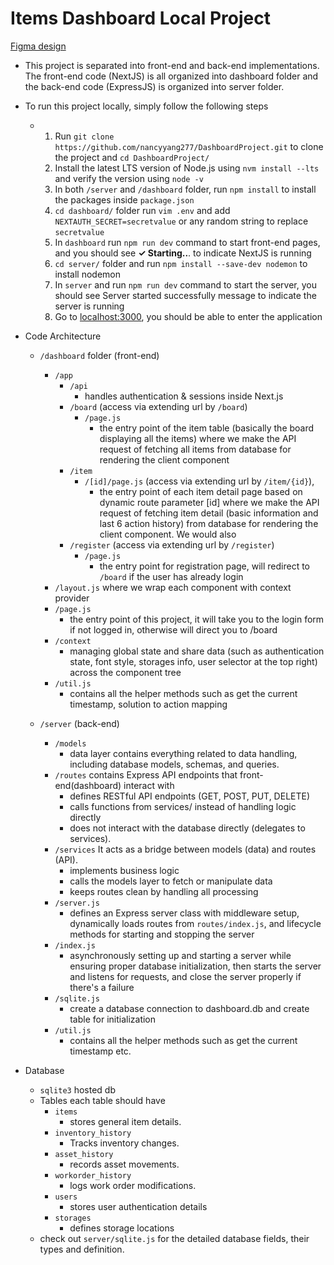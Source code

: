 # Items Dashboard Local Project
[Figma design](https://www.figma.com/design/TJC8pHuIZ3eLwg9cLv4iE7/Dashboard-Management?node-id=10-1239&t=QVYwkoAoxtFz5uQP-0)
- This project is separated into front-end and back-end implementations. The front-end code (NextJS) is all organized into dashboard folder and the back-end code (ExpressJS) is organized into server folder. 
- To run this project locally, simply follow the following steps
    - 1. Run `git clone https://github.com/nancyyang277/DashboardProject.git` to clone the project and `cd DashboardProject/`
      2. Install the latest LTS version of Node.js using `nvm install --lts` and verify the version using `node -v`
      3. In both `/server` and `/dashboard` folder, run `npm install` to install the packages inside `package.json`
      4. `cd dashboard/` folder run `vim .env` and add `NEXTAUTH_SECRET=secretvalue` or any random string to replace `secretvalue`
      5. In `dashboard` run `npm run dev` command to start front-end pages, and you should see  **✓ Starting..**. to indicate NextJS is running
      6. `cd server/` folder and run `npm install --save-dev nodemon` to install nodemon
      7. In `server` and run `npm run dev` command to start the server, you should see Server started successfully message to indicate the server is running
      8. Go to [localhost:3000](http://localhost:3000), you should be able to enter the application
     

- Code Architecture
    - `/dashboard` folder (front-end)
      - `/app`
          - `/api`
            - handles authentication & sessions inside Next.js
          - `/board` (access via extending url by `/board`)
            - `/page.js`
              - the entry point of the item table (basically the board displaying all the items) where we make the API request of fetching all items from database for rendering the client component
          - `/item`
            - `/[id]/page.js` (access via extending url by `/item/{id}`),
              -  the entry point of each item detail page based on dynamic route parameter [id] where we make the API request of fetching item detail (basic information and last 6 action history) from database for rendering the client component. We would also
          - `/register` (access via extending url by `/register`)
            - `/page.js`
              - the entry point for registration page, will redirect to `/board` if the user has already login
      - `/layout.js` where we wrap each component with context provider
      - `/page.js`
        - the entry point of this project, it will take you to the login form if not logged in, otherwise will direct you to /board
      - `/context`
        - managing global state and share data (such as authentication state, font style, storages info, user selector at the top right) across the component tree
      - `/util.js`
        - contains all the helper methods such as get the current timestamp, solution to action mapping
     
    - `/server` (back-end)
      - `/models`
        - data layer contains everything related to data handling, including database models, schemas, and queries.
      - `/routes` contains Express API endpoints that front-end(dashboard) interact with
        - defines RESTful API endpoints (GET, POST, PUT, DELETE)
        - calls functions from services/ instead of handling logic directly
        - does not interact with the database directly (delegates to services).
      - `/services` It acts as a bridge between models (data) and routes (API).
        - implements business logic
        - calls the models layer to fetch or manipulate data
        - keeps routes clean by handling all processing
      - `/server.js`
        - defines an Express server class with middleware setup, dynamically loads routes from `routes/index.js`, and lifecycle methods for starting and stopping the server
      - `/index.js`
        - asynchronously setting up and starting a server while ensuring proper database initialization, then starts the server and listens for requests, and close the server properly if there's a failure
      - `/sqlite.js`
        - create a database connection to dashboard.db and create table for initialization
      - `/util.js`
        - contains all the helper methods such as get the current timestamp etc.
       
- Database
    - `sqlite3` hosted db
    - Tables each table should have 
      - `items`
        - stores general item details.
      - `inventory_history`
          - Tracks inventory changes.
      - `asset_history`
          - records asset movements.
      - `workorder_history`
          - logs work order modifications.
      - `users`
          - stores user authentication details
      - `storages`
          - defines storage locations
  - check out `server/sqlite.js` for the detailed database fields, their types and definition. 
